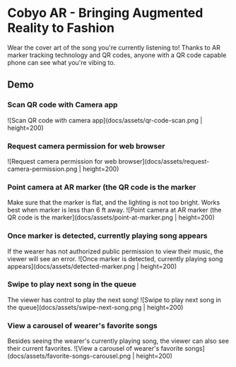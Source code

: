 # Cobyo AR - Bringing Augmented Reality to Fashion

Wear the cover art of the song you're currently listening to! Thanks to AR marker tracking technology and QR codes, anyone with a QR code capable phone can see what you're vibing to.

## Demo
### Scan QR code with Camera app
![Scan QR code with camera app](docs/assets/qr-code-scan.png | height=200)

### Request camera permission for web browser
![Request camera permission for web browser](docs/assets/request-camera-permission.png | height=200)

### Point camera at AR marker (the QR code is the marker
Make sure that the marker is flat, and the lighting is not too bright. Works best when marker is less than 6 ft away.
![Point camera at AR marker (the QR code is the marker](docs/assets/point-at-marker.png | height=200)

### Once marker is detected, currently playing song appears
If the wearer has not authorized public permission to view their music, the viewer will see an error.
![Once marker is detected, currently playing song appears](docs/assets/detected-marker.png | height=200)

### Swipe to play next song in the queue
The viewer has control to play the next song!
![Swipe to play next song in the queue](docs/assets/swipe-next-song.png | height=200)

### View a carousel of wearer's favorite songs
Besides seeing the wearer's currently playing song, the viewer can also see their current favorites.
![View a carousel of wearer's favorite songs](docs/assets/favorite-songs-carousel.png | height=200)
